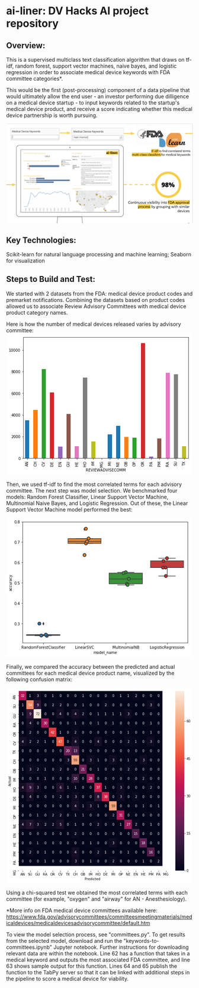 # ai-liner: DV Hacks AI project repository

## Overview:
This is a supervised multiclass text classification algorithm that draws on tf-idf, random forest, support vector machines, naive bayes, and logistic regression in order to associate medical device keywords with FDA committee categories*.

This would be the first (post-processing) component of a data pipeline that would ultimately allow the end user - an investor performing due dilligence on a medical device startup - to input keywords related to the startup's medical device product, and receive a score indicating whether this medical device partnership is worth pursuing.

![Pitch Screenshot](https://github.com/nchitale/ai-liner/blob/master/pitch_screenshot.png)

## Key Technologies:
Scikit-learn for natural language processing and machine learning; Seaborn for visualization

## Steps to Build and Test:

We started with 2 datasets from the FDA: medical device product codes and premarket notifications. 
Combining the datasets based on product codes allowed us to associate Review Advisory Committees with medical device product category names. 

Here is how the number of medical devices released varies by advisory committee:
![Device Counts](https://github.com/nchitale/ai-liner/blob/master/device_counts.png)

Then, we used tf-idf to find the most correlated terms for each advisory committee.
The next step was model selection. We benchmarked four models: Random Forest Classifier, Linear Support Vector Machine, Multinomial Naive Bayes, and Logistic Regression. Out of these, the Linear Support Vector Machine model performed the best:

![Model Selection](https://github.com/nchitale/ai-liner/blob/master/model_selection.png)

Finally, we compared the accuracy between the predicted and actual committees for each medical device product name, visualized by the following confusion matrix:

![Confusion Matrix](https://github.com/nchitale/ai-liner/blob/master/confusion_matrix.png)

Using a chi-squared test we obtained the most correlated terms with each committee (for example, "oxygen" and "airway" for AN - Anesthesiology). 

*More info on FDA medical device committees available here: https://www.fda.gov/advisorycommittees/committeesmeetingmaterials/medicaldevices/medicaldevicesadvisorycommittee/default.htm

To view the model selection process, see "committees.py".
To get results from the selected model, download and run the "keywords-to-committees.ipynb" Jupyter notebook. Further instructions for downloading relevant data are within the notebook. Line 62 has a function that takes in a medical keyword and outputs the most associated FDA committee, and line 63 shows sample output for this function. Lines 64 and 65 publish the function to the TabPy server so that it can be linked with additional steps in the pipeline to score a medical device for viability.
